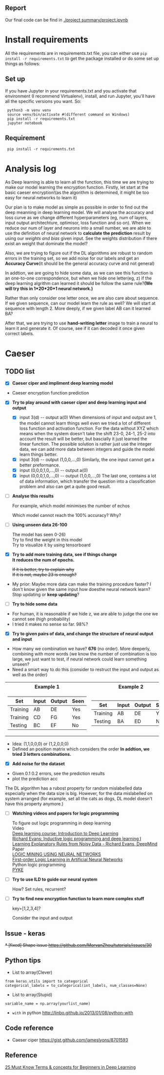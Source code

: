## Report
Our final code can be find in [./project summary/project.ipynb](https://github.com/xihajun/Data-Science-Deep-learning-Sam-Jun/tree/master/project%20summary)

# Install requirements

All the requirements are in requirements.txt file, you can either use `pip install -r requirements.txt` to get the package installed or do some set up things as follows:

## Set up

If you have Jupyter in your requirements.txt and you activate that environment (I recommend Virtualenv), install, and run Jupyter, you'll have all the specific versions you want. So:

     python3 -m venv venv
     source venv/bin/activate #(different command on Windows)
     pip install -r requirements.txt
     jupyter notebook
## Requirement
     pip install -r requirements.txt
     
     
# Analysis log

As Deep learning is able to learn all the function, this time we are trying to make our model learning the encryption function.
Firstly, let start at the basic caeser encryption!(as the algorithm is determined, it might be too easy for neural networks to learn it) 

Our plan is to make model as simple as possible in order to find out the deep meanning in deep learning model. We will analyse the accuracy and loss curve as we change different hyperparameters (eg, num of layers, input output architechture, optimisor, loss function and so on). When we reduce our num of layer and neurons into a small number, we are able to use the definition of neural network to **calculate the prediction** result by using our _weights and bias_ given input. See the weights distribution if there exist an weight that dominate the model?

Also, we are trying to figure out if the DL algorithms are robust to random errors in the training set, so we add noise for our labels and get an **Accuracy Curve**(it should be the general accuracy curve and not general)

In addtion, we are going to hide some data, as we can see this function is an one-to-one correspondence, but when we hide one letter(eg, z) if the deep learning algrithm can learned it should be follow the same rule?**(We will try this in 1\*20\*20*1 neural network.)**

Rather than only consider one letter once, we are also care about sequence. If we given sequence, can our model learn the rule as well? We will start at sequence with length 2. More deeply, if we given label AB can it learned BA?

After that, we are trying to use **hand-writing letter** image to train a neural to learn it and generate it. Of course, see if it can decoded it once given correct labels.

# Caeser
## TODO list
- [x] **Caeser ciper and impliment deep learning model**
* Caeser encryption function prediction
- [x] **Try to play around with caeser ciper and deep learning input and output**
    - [x] input 3(d) -- output a(0)
        When dimensions of input and output are 1, the model cannot learn things well even we tried a lot of different loss function and activation function. For the data without XYZ which means when the system doesn't take the shift 23-0, 24-1, 25-2 into account the result will be better, but bascially it just learned the linear function. The possible solution is rather just use the integer data, we can add more data between integers and guide the model learn things better.
    - [x] input 3(d) -- output (1,0,0,...,0)
        Similarly, the one input cannot get a better preformance.
    - [x] input (0,0,0,1,0,...,0) -- output a(0)
    - [x] input (0,0,0,1,0,...,0) -- output (1,0,0,...,0)
        The last one, contains a lot of data information, which transfer the question into a classification problem and also can get a quite good result.
- [ ] **Analyse this results**

   For example, which model minimises the number of echos 
   
   Which model cannot reach the 100% accuracy? Why?
   
- [ ] **Using unseen data 26-100**

    The model has seen 0-26)<br>
    Try to find the weight in this model<br>
    Try to visualize it by using tensorboard<br>
- [x] **Try to add more training data, see if things change**<br>
    **It reduces the num of epochs.**
   
    ~~If it is better, try to explain why<br>~~
    ~~If it is not, maybe 23 is enough?<br>~~
* My prior: Maybe more data can make the training procedure faster? I don't know given the same input how doesthe neural network learn? Stop updating or **keep updating**?

- [ ] **Try to hide some data**
* For human, it is reasonable if we hide z, we are able to judge the one we cannot see (high probability)
* I tried it makes no sense so far. 98%?
- [x] **Try to given pairs of data, and change the structure of neural output and input**
* How many we combination we have? **676** (no order). More deeperly, combining with more words (we know the number of combination is too large, we just want to test, if neural network could learn something unseen?
* Need a smart way to do this (consider to restruct the input and output as well as the order)<br>

<table>
<tr><th>Example 1 </th><th>Example 2</th></tr>
<tr><td>

Set|Input| Output|Seen
---|---|---|---|
Training| AB | DE |Yes
Training| CD | FG |Yes
Testing | BC | EF |No

</td><td>


Set|Input| Output|Seen
---|---|---|---|
Training| AB | DE |Yes
Testing | BA | ED |No

</td></tr> </table>

* Idea: (1,1,0,0,0) or (1,2,0,0,0)
* Defined an position matrix which considers the order
**In addtion, we tried 3 letters combinations.**


- [x] **Add noise for the dataset**
* Given 0.1 0.2 errors, see the prediction results
* plot the prediction acc

The DL algorithm has a rubost property for random mislabelled data especially when the data size is big. However, for the data mislabelled on system arranged (for example, set all the cats as dogs, DL model doesn't have this property anymore.)

- [ ] **Watching videos and papers for logic programming**

    To figure out logic programming in deep learning<br>
    Video<br>
    [Deep learning course: Introduction to Deep Learning](https://www.youtube.com/watch?v=JN6H4rQvwgY)<br>
    [Richard Evans: Inductive logic programming and deep learning I](https://www.youtube.com/watch?v=yD02DlZnHJw)<br>
    [Learning Explanatory Rules from Noisy Data - Richard Evans, DeepMind](https://www.youtube.com/watch?v=_wuFBF_Cgm0&t=24s)<br>
    Paper<br>
    [LOGIC MINING USING NEURAL NETWORKS](https://arxiv.org/pdf/0804.4071.pdf)<br>
    [First-order Logic Learning in Artificial Neural Networks](https://core.ac.uk/download/pdf/17294404.pdf)<br>
    Python logic programming<br>
    [PYKE](http://pyke.sourceforge.net/index.html)

- [ ] **Try to use ILD to guide our neural system**

    How? Set rules, recurrent?

- [ ] **Try to find new encryption function to learn more complex stuff**

    key=[1,2,3,4]? 
    
    Consider the input and output
    
    
   
## Issue - keras
~~* [fixed] Shape issue
https://github.com/MorvanZhou/tutorials/issues/30~~

## Python tips
* List to array(Clever)
```{python}
from keras.utils import to_categorical
categorical_labels = to_categorical(int_labels, num_classes=None)
```
* List to array(Stupid)
```{python}
variable_name = np.array(yourlist_name)
```
* `with` in python
http://linbo.github.io/2013/01/08/python-with

## Code reference
* Caeser ciper
https://gist.github.com/jameslyons/8701593



## Reference
[25 Must Know Terms & concepts for Beginners in Deep Learning](https://www.analyticsvidhya.com/blog/2017/05/25-must-know-terms-concepts-for-beginners-in-deep-learning/#)
